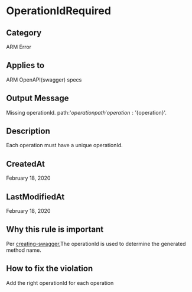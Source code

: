 # OperationIdRequired

## Category

ARM Error

## Applies to

ARM OpenAPI(swagger) specs

## Output Message

Missing operationId. path:'${operation path}' operation:'${operation}'.

## Description

Each operation must have a unique operationId.

## CreatedAt

February 18, 2020

## LastModifiedAt

February 18, 2020

## Why this rule is important

Per [creating-swagger](creating-swagger.md#Paths),The operationId is used to determine the generated method name.

## How to fix the violation

Add the right operationId for each operation
